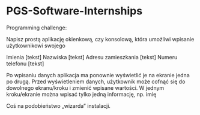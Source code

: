 # PGS-Software-Internships

Programming challenge: 



Napisz prostą aplikację okienkową, czy konsolową, która umożliwi wpisanie użytkownikowi swojego

Imienia [tekst]
Nazwiska [tekst]
Adresu zamieszkania [tekst]
Numeru telefonu [tekst]
 
 
Po wpisaniu danych aplikacja ma ponownie wyświetlić je na ekranie jedna po drugą.
Przed wyświetleniem danych, użytkownik może cofnąć się do dowolnego ekranu/kroku i zmienić wpisane wartości.
W jednym kroku/ekranie można wpisać tylko jedną informację, np. imię
 
 
Coś na podobieństwo „wizarda” instalacji.
